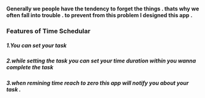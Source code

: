 #### Generally we people have the tendency to forget the things . thats why we often fall into trouble . to prevent from this problem I designed this app .
### Features of Time Schedular
##### 1.You can set your task 
##### 2.while setting the task you can set your time duration within you wanna complete the task 
##### 3.when remining time reach to zero this app will notify you about your task .